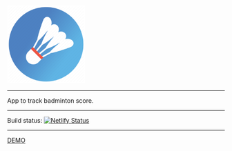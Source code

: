 ![](https://github.com/rzubrycki/badminton-score/blob/master/src/images/favicons/apple-touch-icon.png)
___
App to track badminton score.
___
Build status: [![Netlify Status](https://api.netlify.com/api/v1/badges/946b7912-1a06-4684-b7d6-3e3a93ad899c/deploy-status)](https://app.netlify.com/sites/inspiring-payne-3540e7/deploys)
___
[DEMO](https://inspiring-payne-3540e7.netlify.com/)

